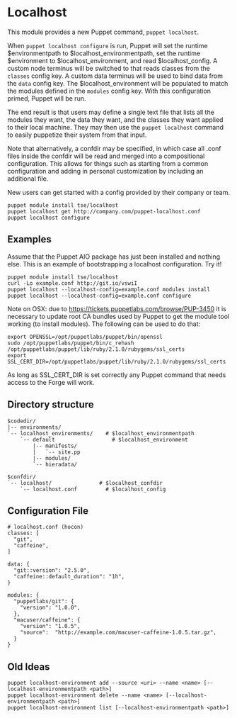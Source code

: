 # Localhost #

This module provides a new Puppet command, `puppet localhost`.

When `puppet localhost configure` is run, Puppet will set the runtime
$environmentpath to $localhost_environmentpath, set the runtime $environment
to $localhost_environment, and read $localhost_config. A custom node
terminus will be switched to that reads classes from the `classes` config key.
A custom data terminus will be used to bind data from the `data` config key.
The $localhost_environment will be populated to match the modules defined in
the `modules` config key. With this configuration primed, Puppet will be run.

The end result is that users may define a single text file that lists all the
modules they want, the data they want, and the classes they want applied to
their local machine. They may then use the `puppet localhost` command to
easily puppetize their system from that input.

Note that alternatively, a confdir may be specified, in which case all .conf
files inside the confdir will be read and merged into a compositional
configuration. This allows for things such as starting from a common
configuration and adding in personal customization by including an additional
file.

New users can get started with a config provided by their company or team.

    puppet module install tse/localhost
    puppet localhost get http://company.com/puppet-localhost.conf
    puppet localhost configure

## Examples ##

Assume that the Puppet AIO package has just been installed and nothing else.
This is an example of bootstrapping a localhost configuration. Try it!

    puppet module install tse/localhost
    curl -Lo example.conf http://git.io/vswiI
    puppet localhost --localhost-config=example.conf modules install
    puppet localhost --localhost-config=example.conf configure

Note on OSX: due to https://tickets.puppetlabs.com/browse/PUP-3450 it is
necessary to update root CA bundles used by Puppet to get the module tool
working (to install modules). The following can be used to do that:

    export OPENSSL=/opt/puppetlabs/puppet/bin/openssl
    sudo /opt/puppetlabs/puppet/bin/c_rehash /opt/puppetlabs/puppet/lib/ruby/2.1.0/rubygems/ssl_certs
    export SSL_CERT_DIR=/opt/puppetlabs/puppet/lib/ruby/2.1.0/rubygems/ssl_certs

As long as SSL_CERT_DIR is set correctly any Puppet command that needs access to the
Forge will work.

## Directory structure ##

    $codedir/
    |-- environments/
    `-- localhost_environments/    # $localhost_environmentpath
        `-- default                  # $localhost_environment
            |-- manifests/
            |   `-- site.pp
            |-- modules/
            `-- hieradata/

    $confdir/
    `-- localhost/               # $localhost_confdir
        `-- localhost.conf         # $localhost_config

## Configuration File ##

    # localhost.conf (hocon)
    classes: [
      "git",
      "caffeine",
    ]

    data: {
      "git::version": "2.5.0",
      "caffeine::default_duration": "1h",
    }

    modules: {
      "puppetlabs/git": {
        "version": "1.0.0",
      },
      "macuser/caffeine": {
        "version": "1.0.5",
        "source":  "http://example.com/macuser-caffeine-1.0.5.tar.gz",
      }
    }

## Old Ideas ##

    puppet localhost-environment add --source <uri> --name <name> [--localhost-environmentpath <path>]
    puppet localhost-environment delete --name <name> [--localhost-environmentpath <path>]
    puppet localhost-environment list [--localhost-environmentpath <path>]
